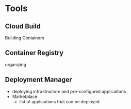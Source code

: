 # Tools

## Cloud Build

Building Containers

## Container Registry

organizing

## Deployment Manager

- deploying infrastructure and pre-configured applicaitons
- Marketplace
  - list of applications that can be deployed
